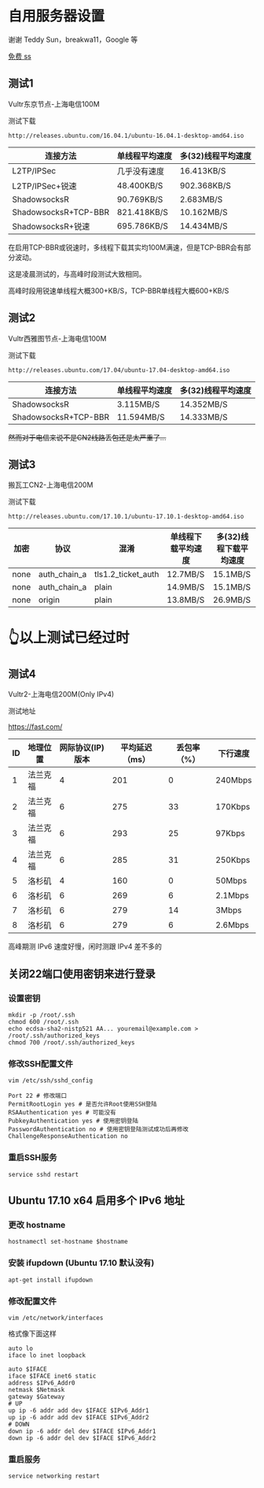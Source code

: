 # 自用服务器设置
谢谢 Teddy Sun，breakwa11，Google 等

[免费 ss](https://get.freess.today/)

## 测试1

Vultr东京节点-上海电信100M

测试下载
```
http://releases.ubuntu.com/16.04.1/ubuntu-16.04.1-desktop-amd64.iso
```
连接方法 | 单线程平均速度 | 多(32)线程平均速度
---|---|---
L2TP/IPSec|几乎没有速度|16.413KB/S
L2TP/IPSec+锐速|48.400KB/S|902.368KB/S
ShadowsocksR|90.769KB/S|2.683MB/S
ShadowsocksR+TCP-BBR|821.418KB/S|10.162MB/S
ShadowsocksR+锐速|695.786KB/S|14.434MB/S

在启用TCP-BBR或锐速时，多线程下载其实均100M满速，但是TCP-BBR会有部分波动。

这是凌晨测试的，与高峰时段测试大致相同。

高峰时段用锐速单线程大概300+KB/S，TCP-BBR单线程大概600+KB/S

## 测试2

Vultr西雅图节点-上海电信100M

测试下载
```
http://releases.ubuntu.com/17.04/ubuntu-17.04-desktop-amd64.iso
```
连接方法 | 单线程平均速度 | 多(32)线程平均速度
---|---|---
ShadowsocksR|3.115MB/S|14.352MB/S
ShadowsocksR+TCP-BBR|11.594MB/S|14.333MB/S

~~然而对于电信来说不是CN2线路丢包还是太严重了...~~

## 测试3
搬瓦工CN2-上海电信200M

测试下载
```
http://releases.ubuntu.com/17.10.1/ubuntu-17.10.1-desktop-amd64.iso
```
加密|协议|混淆|单线程下载平均速度|多(32)线程下载平均速度
---|---|---|---|---
none|auth_chain_a|tls1.2_ticket_auth|12.7MB/S|15.1MB/S
none|auth_chain_a|plain|14.9MB/S|15.1MB/S
none|origin|plain|13.8MB/S|26.9MB/S

# **👆以上测试已经过时**

## 测试4
Vultr2-上海电信200M(Only IPv4)

测试地址

https://fast.com/

ID|地理位置|网际协议(IP)版本|平均延迟（ms）|丢包率（%）|下行速度
---|---|---|---|---|---
1|法兰克福|4|201|0|240Mbps
2|法兰克福|6|275|33|170Kbps
3|法兰克福|6|293|25|97Kbps
4|法兰克福|6|285|31|250Kbps
5|洛杉矶|4|160|0|50Mbps
6|洛杉矶|6|269|6|2.1Mbps
7|洛杉矶|6|279|14|3Mbps
8|洛杉矶|6|279|6|2.6Mbps

高峰期测 IPv6 速度好慢，闲时测跟 IPv4 差不多的

## 关闭22端口使用密钥来进行登录
### 设置密钥
```
mkdir -p /root/.ssh
chmod 600 /root/.ssh
echo ecdsa-sha2-nistp521 AA... youremail@example.com > /root/.ssh/authorized_keys
chmod 700 /root/.ssh/authorized_keys
```
### 修改SSH配置文件
```
vim /etc/ssh/sshd_config
```
```
Port 22 # 修改端口
PermitRootLogin yes # 是否允许Root使用SSH登陆
RSAAuthentication yes # 可能没有
PubkeyAuthentication yes # 使用密钥登陆
PasswordAuthentication no # 使用密钥登陆测试成功后再修改
ChallengeResponseAuthentication no
```
### 重启SSH服务
```
service sshd restart
```

## Ubuntu 17.10 x64 启用多个 IPv6 地址
### 更改 hostname
```
hostnamectl set-hostname $hostname
```

### 安装 ifupdown (Ubuntu 17.10 默认没有)
```
apt-get install ifupdown
```

### 修改配置文件
```
vim /etc/network/interfaces
```
格式像下面这样
```
auto lo
iface lo inet loopback

auto $IFACE
iface $IFACE inet6 static
address $IPv6_Addr0
netmask $Netmask
gateway $Gateway
# UP
up ip -6 addr add dev $IFACE $IPv6_Addr1
up ip -6 addr add dev $IFACE $IPv6_Addr2
# DOWN
down ip -6 addr del dev $IFACE $IPv6_Addr1
down ip -6 addr del dev $IFACE $IPv6_Addr2
```

### 重启服务
```
service networking restart
```

